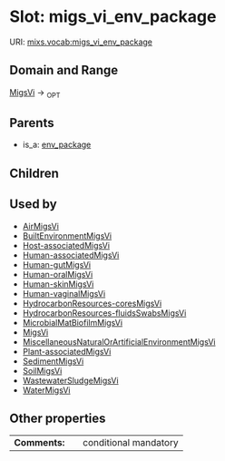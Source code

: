 
# Slot: migs_vi_env_package




URI: [mixs.vocab:migs_vi_env_package](https://w3id.org/mixs/vocab/migs_vi_env_package)


## Domain and Range

[MigsVi](MigsVi.md) ->  <sub>OPT</sub> 

## Parents

 *  is_a: [env_package](env_package.md)

## Children


## Used by

 * [AirMigsVi](AirMigsVi.md)
 * [BuiltEnvironmentMigsVi](BuiltEnvironmentMigsVi.md)
 * [Host-associatedMigsVi](Host-associatedMigsVi.md)
 * [Human-associatedMigsVi](Human-associatedMigsVi.md)
 * [Human-gutMigsVi](Human-gutMigsVi.md)
 * [Human-oralMigsVi](Human-oralMigsVi.md)
 * [Human-skinMigsVi](Human-skinMigsVi.md)
 * [Human-vaginalMigsVi](Human-vaginalMigsVi.md)
 * [HydrocarbonResources-coresMigsVi](HydrocarbonResources-coresMigsVi.md)
 * [HydrocarbonResources-fluidsSwabsMigsVi](HydrocarbonResources-fluidsSwabsMigsVi.md)
 * [MicrobialMatBiofilmMigsVi](MicrobialMatBiofilmMigsVi.md)
 * [MigsVi](MigsVi.md)
 * [MiscellaneousNaturalOrArtificialEnvironmentMigsVi](MiscellaneousNaturalOrArtificialEnvironmentMigsVi.md)
 * [Plant-associatedMigsVi](Plant-associatedMigsVi.md)
 * [SedimentMigsVi](SedimentMigsVi.md)
 * [SoilMigsVi](SoilMigsVi.md)
 * [WastewaterSludgeMigsVi](WastewaterSludgeMigsVi.md)
 * [WaterMigsVi](WaterMigsVi.md)

## Other properties

|  |  |  |
| --- | --- | --- |
| **Comments:** | | conditional mandatory |

